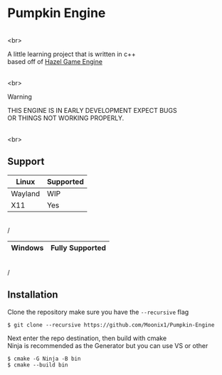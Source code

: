 # Pumpkin Engine
<br>\<br>

A little learning project that is written in c++ \
based off of [Hazel Game Engine](https://github.com/TheCherno/Hazel)

<br>\<br>

> [!WARNING]
> THIS ENGINE IS IN EARLY DEVELOPMENT EXPECT BUGS \
> OR THINGS NOT WORKING PROPERLY.

<br>\<br>

## Support

| Linux       | Supported |
| ----------- | ----------- |
| Wayland     | WIP |
| X11         | Yes |

<br>/<br>

| Windows     | Fully Supported |
| ----------- | --------------- |

<br>/<br>

## Installation
Clone the repository make sure you have the `--recursive` flag
    
    $ git clone --recursive https://github.com/Moonix1/Pumpkin-Engine
  
Next enter the repo destination, then build with cmake \
Ninja is recommended as the Generator but you can use VS or other

    $ cmake -G Ninja -B bin
    $ cmake --build bin